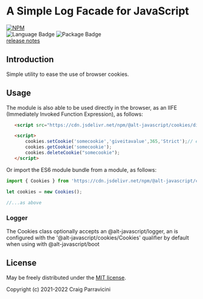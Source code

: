 A Simple Log Facade for JavaScript
===================================

[![NPM](https://nodei.co/npm/@alt-javascript/logger.svg?downloads=true&downloadRank=true)](https://nodei.co/npm/@alt-javascript/logger/)
<br/>
![Language Badge](https://img.shields.io/github/languages/top/craigparra/alt-logger)
![Package Badge](https://img.shields.io/npm/v/@alt-javascript/logger) <br/>
[release notes](https://github.com/craigparra/alt-logger/blob/main/History.md)

<a name="intro">Introduction</a>
--------------------------------
Simple utility to ease the use of browser cookies.

<a name="usage">Usage</a>
-------------------------


The module is also able to be used directly in the browser, as an IIFE (Immediately Invoked Function Expression),
as follows:

```html
   <script src="https://cdn.jsdelivr.net/npm/@alt-javascript/cookies/dist/alt-javascript-cookies-iife.js"></script>

   <script>
       cookies.setCookie('somecookie','giveitavalue',365,'Strict');// expires in 365 days, SameSite == Strict (default)
       cookies.getCookie('somecookie');
       cookies.deleteCookie("somecookie");
   </script>
```

Or import the ES6 module bundle from a module, as follows:

```javascript
import { Cookies } from 'https://cdn.jsdelivr.net/npm/@alt-javascript/cookies'

let cookies = new Cookies();

//...as above
```

### Logger

The Cookies class optionally accepts an @alt-javascript/logger, an is configured with the '@alt-javascript/cookies/Cookies'
qualifier by default when using with @alt-javascript/boot

<a name="license">License</a>
-----------------------------

May be freely distributed under the [MIT license](https://raw.githubusercontent.com/alt-javascript/cookies/main/LICENSE).

Copyright (c) 2021-2022 Craig Parravicini    
